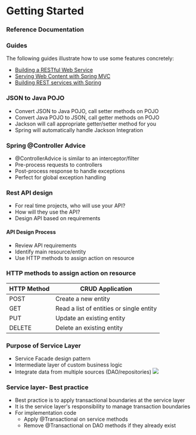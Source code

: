 # Getting Started

### Reference Documentation

### Guides

The following guides illustrate how to use some features concretely:

* [Building a RESTful Web Service](https://spring.io/guides/gs/rest-service/)
* [Serving Web Content with Spring MVC](https://spring.io/guides/gs/serving-web-content/)
* [Building REST services with Spring](https://spring.io/guides/tutorials/rest/)

### JSON to Java POJO

* Convert JSON to Java POJO, call setter methods on POJO
* Convert Java POJO to JSON, call getter methods on POJO
* Jackson will call appropriate getter/setter method for you
* Spring will automatically handle Jackson Integration

### Spring @Controller Advice

* @ControllerAdvice is similar to an interceptor/filter
* Pre-process requests to controllers
* Post-process response to handle exceptions
* Perfect for global exception handling

### Rest API design

* For real time projects, who will use your API?
* How will they use the API?
* Design API based on requirements

#### API Design Process

* Review API requirements
* Identify main resource/entity
* Use HTTP methods to assign action on resource

### HTTP methods to assign action on resource

| HTTP Method | CRUD Application                         |
|-------------|------------------------------------------|
| POST        | Create a new entity                      |
| GET         | Read a list of entities or single entity |
| PUT         | Update an existing entity                |
| DELETE      | Delete an existing entity                |

### Purpose of Service Layer

* Service Facade design pattern
* Intermediate layer of custom business logic
* Integrate data from multiple sources (DAO/repositories)
  ![](C:\Users\priet\Downloads\Capture.JPG)

### Service layer- Best practice

* Best practice is to apply transactional boundaries at the service layer
* It is the service layer's responsibility to manage transaction boundaries
* For implementation code
    * Apply @Transactional on service methods
    * Remove @Transactional on DAO methods if they already exist
